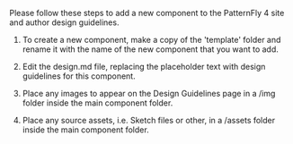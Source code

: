 Please follow these steps to add a new component to the PatternFly 4 site and author design guidelines.
1. To create a new component, make a copy of the 'template' folder and rename it with the name of the new component that you want to add.

2. Edit the design.md file, replacing the placeholder text with design guidelines for this component.

3. Place any images to appear on the Design Guidelines page in a /img folder inside the main component folder.

4. Place any source assets, i.e. Sketch files or other, in a /assets folder inside the main component folder.
